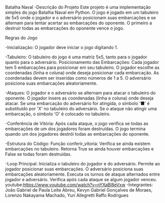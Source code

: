   Batalha Naval
-Descrição do Projeto
Este projeto é uma implementação simples do jogo Batalha Naval em Python. O jogo é jogado em um tabuleiro de 5x5 onde o jogador e o adversário posicionam suas embarcações e se alternam para tentar acertar as embarcações do oponente. O primeiro a destruir todas as embarcações do oponente vence o jogo.

Regras do Jogo


-Inicialização:
O jogador deve iniciar o jogo digitando 1.


-Tabuleiro:
O tabuleiro do jogo é uma matriz 5x5, tanto para o jogador quanto para o adversário.
Posicionamento das Embarcações:
Cada jogador tem 5 embarcações para posicionar em seu tabuleiro.
O jogador escolhe as coordenadas (linha e coluna) onde deseja posicionar cada embarcação.
As coordenadas devem ser inseridas como números de 1 a 5.
O adversário posiciona suas embarcações aleatoriamente.


-Ataques:
O jogador e o adversário se alternam para atacar o tabuleiro do oponente.
O jogador insere as coordenadas (linha e coluna) onde deseja atacar.
Se uma embarcação do adversário for atingida, o símbolo '■' é substituído por 'X' no tabuleiro do adversário.
Se o ataque não atingir uma embarcação, o símbolo 'O' é colocado no tabuleiro.


-Conferência de Vitória:
Após cada ataque, o jogo verifica se todas as embarcações de um dos jogadores foram destruídas.
O jogo termina quando um dos jogadores destrói todas as embarcações do oponente.


-Estrutura do Código:
Função conferir_vitoria:
Verifica se ainda existem embarcações no tabuleiro.
Retorna True se ainda houver embarcações e False se todas foram destruídas.


-Loop Principal:
Inicializa o tabuleiro do jogador e do adversário.
Permite ao jogador posicionar suas embarcações.
O adversário posiciona suas embarcações aleatoriamente.
Executa os turnos de ataque alternados entre jogador e adversário.
Verifica após cada ataque se algum jogador venceu.
youtube:https://www.youtube.com/watch?v=nYXaBl8eVxw
-Integrantes:
João Gabriel de Paula Leite Abreu, Kevyn Gabriel Gonçalves de Moraes, Lorenzo Nakayama Machado, Yuri Allegretti Raffo Rodrigues
